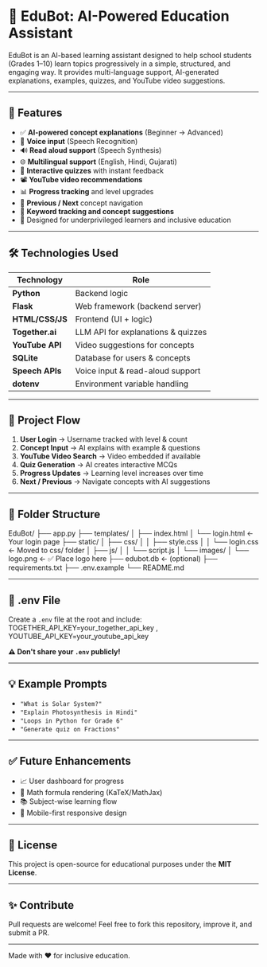 # 🧠 EduBot: AI-Powered Education Assistant

EduBot is an AI-based learning assistant designed to help school students (Grades 1–10) learn topics progressively in a simple, structured, and engaging way. It provides multi-language support, AI-generated explanations, examples, quizzes, and YouTube video suggestions.

---

## 🚀 Features

- ✅ **AI-powered concept explanations** (Beginner → Advanced)
- 🎤 **Voice input** (Speech Recognition)
- 🔊 **Read aloud support** (Speech Synthesis)
- 🌐 **Multilingual support** (English, Hindi, Gujarati)
- 🧠 **Interactive quizzes** with instant feedback
- 📽️ **YouTube video recommendations**
- 📊 **Progress tracking** and level upgrades
- 🔁 **Previous / Next** concept navigation
- 🧩 **Keyword tracking and concept suggestions**
- 🌟 Designed for underprivileged learners and inclusive education

---

## 🛠️ Technologies Used

| Technology     | Role                                |
|----------------|-------------------------------------|
| **Python**     | Backend logic                       |
| **Flask**      | Web framework (backend server)      |
| **HTML/CSS/JS**| Frontend (UI + logic)               |
| **Together.ai**| LLM API for explanations & quizzes  |
| **YouTube API**| Video suggestions for concepts      |
| **SQLite**     | Database for users & concepts       |
| **Speech APIs**| Voice input & read-aloud support    |
| **dotenv**     | Environment variable handling       |

---

## 🧭 Project Flow

1. **User Login** → Username tracked with level & count
2. **Concept Input** → AI explains with example & questions
3. **YouTube Video Search** → Video embedded if available
4. **Quiz Generation** → AI creates interactive MCQs
5. **Progress Updates** → Learning level increases over time
6. **Next / Previous** → Navigate concepts with AI suggestions

---

## 📂 Folder Structure


EduBot/
├── app.py
├── templates/
│   ├── index.html
│   └── login.html                  ← Your login page
├── static/
│   ├── css/
│   │   ├── style.css
│   │   └── login.css              ← Moved to css/ folder
│   ├── js/
│   │   └── script.js
│   └── images/
│       └── logo.png               ← ✅ Place logo here
├── edubot.db                      ← (optional)
├── requirements.txt
├── .env.example
└── README.md



---

## 📄 .env File

Create a `.env` file at the root and include: TOGETHER_API_KEY=your_together_api_key  ,   YOUTUBE_API_KEY=your_youtube_api_key


**⚠️ Don't share your `.env` publicly!**

---

## 💡 Example Prompts

- `"What is Solar System?"`
- `"Explain Photosynthesis in Hindi"`
- `"Loops in Python for Grade 6"`
- `"Generate quiz on Fractions"`

---

## ✅ Future Enhancements

- 📈 User dashboard for progress
- 🧮 Math formula rendering (KaTeX/MathJax)
- 📚 Subject-wise learning flow
- 📱 Mobile-first responsive design

---



## 📜 License

This project is open-source for educational purposes under the **MIT License**.

---

## ✨ Contribute

Pull requests are welcome! Feel free to fork this repository, improve it, and submit a PR.

---

Made with ❤️ for inclusive education.
